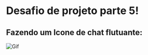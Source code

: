 # Desafio de projeto parte 5!

## Fazendo um Icone de chat flutuante:

![Gif](https://media.giphy.com/media/ZKBnoE3yAIIHdkIHyj/giphy.gif)